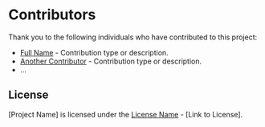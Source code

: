 # Contributors

Thank you to the following individuals who have contributed to this project:

<!-- Add contributors below in alphabetical order -->

- [Full Name](https://github.com/username) - Contribution type or description.
- [Another Contributor](https://github.com/anotherusername) - Contribution type or description.
- ...

## License

[Project Name] is licensed under the [License Name](LICENSE) - [Link to License].
